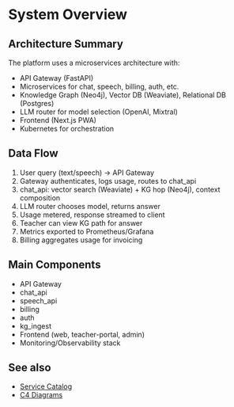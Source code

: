 # System Overview

## Architecture Summary
The platform uses a microservices architecture with:
- API Gateway (FastAPI)
- Microservices for chat, speech, billing, auth, etc.
- Knowledge Graph (Neo4j), Vector DB (Weaviate), Relational DB (Postgres)
- LLM router for model selection (OpenAI, Mixtral)
- Frontend (Next.js PWA)
- Kubernetes for orchestration

## Data Flow
1. User query (text/speech) → API Gateway
2. Gateway authenticates, logs usage, routes to chat_api
3. chat_api: vector search (Weaviate) + KG hop (Neo4j), context composition
4. LLM router chooses model, returns answer
5. Usage metered, response streamed to client
6. Teacher can view KG path for answer
7. Metrics exported to Prometheus/Grafana
8. Billing aggregates usage for invoicing

## Main Components
- API Gateway
- chat_api
- speech_api
- billing
- auth
- kg_ingest
- Frontend (web, teacher-portal, admin)
- Monitoring/Observability stack

## See also
- [Service Catalog](SERVICE_CATALOG.md)
- [C4 Diagrams](ADR/) 
